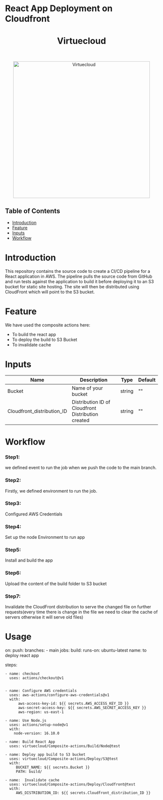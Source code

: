 # React App Deployment on Cloudfront 

<h1 align="center"> Virtuecloud </h1> <br>
<p align="center">
  <a href="https://virtuecloud.io/">
    <img alt="Virtuecloud" title="Virtuecloud" src="https://virtuecloud.io/assets/images/VitueCloud_Logo.png" width="450">
  </a>
</p>

## Table of Contents

- [Introduction](#introduction)
- [Feature](#Feature)
- [Inputs](#Inputs)
- [Workflow](#Workflow) 

# Introduction

This repository contains the source code to create a CI/CD pipeline for a React application in AWS. The pipeline pulls the source code from GitHub and run tests against the application to build it before deploying it to an S3 bucket for static site hosting. The site will then be distributed using CloudFront which will point to the S3 bucket.

# Feature

We have used the composite actions here:
   * To build the react app
   * To deploy the build to S3 Bucket
   * To invalidate cache 

 
# Inputs

|Name              |Description|Type|Default|
|------------------|-----------|-------|-------|
|Bucket    |Name of your bucket |string |""|
|Cloudfront_distribution_ID  |Distribution ID of Cloudfront Distribution created  |string |""|

# Workflow

### Step1:
we defined event to run the job when we push the code to the main branch.
### Step2:
Firstly, we defined environment to run the job.
### Step3:
Configured AWS Credentials
### Step4:
Set up the node Environment to run app
### Step5:
Install and build the app
### Step6:
Upload the content of the build folder to S3 bucket
### Step7:
Invalidate the CloudFront distribution to serve the changed file on further requests(every time there is change in the file we need to clear the cache of servers otherwise it will serve old files)

# Usage

on:
 push:
    branches:
      - main
jobs:
 build:
   runs-on: ubuntu-latest
   name: to deploy react app
   
   steps:
      
    - name: checkout
      uses: actions/checkout@v1

      
    - name: Configure AWS credentials
      uses: aws-actions/configure-aws-credentials@v1
      with:
          aws-access-key-id: ${{ secrets.AWS_ACCESS_KEY_ID }}
          aws-secret-access-key: ${{ secrets.AWS_SECRET_ACCESS_KEY }}
          aws-region: us-east-1
          
    - name: Use Node.js
      uses: actions/setup-node@v1
      with:
        node-version: 16.10.0
          
    - name: Build React App
      uses: virtuecloud/Composite-actions/Build/Node@test
      
    - name: Deploy app build to S3 bucket
      uses: virtuecloud/Composite-actions/Deploy/S3@test
      with:
         BUCKET_NAME: ${{ secrets.Bucket }}
         PATH: build/
         
    - name:  Invalidate cache
      uses: virtuecloud/Composite-actions/Deploy/Cloudfront@test
      with:
         AWS_DISTRIBUTION_ID: ${{ secrets.Cloudfront_distribution_ID }}
 
